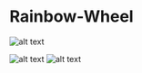# Rainbow-Wheel
![alt text](https://i.ibb.co/d50LBHt/rainbow2.png)

![alt text](https://i.ibb.co/hL9Kk87/rainbow.png)
![alt text](https://i.ibb.co/XknBk32/rainbow3.png)

